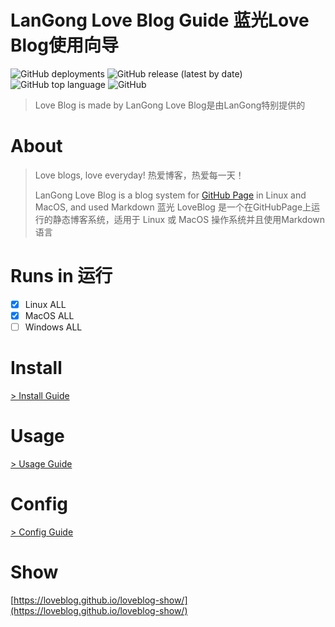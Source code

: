 # LanGong Love Blog Guide 蓝光Love Blog使用向导

![GitHub deployments](https://img.shields.io/github/deployments/langong-dev/love-blog/github-pages)  ![GitHub release (latest by date)](https://img.shields.io/github/v/release/langong-dev/love-blog)  ![GitHub top language](https://img.shields.io/github/languages/top/langong-dev/love-blog)  ![GitHub](https://img.shields.io/github/license/langong-dev/love-blog)

> Love Blog is made by LanGong
> Love Blog是由LanGong特别提供的

# About

> Love blogs, love everyday!
> 热爱博客，热爱每一天！
> 
> LanGong Love Blog is a blog system for [GitHub Page](https://pages.github.io) in Linux and MacOS, and used Markdown
> 蓝光 LoveBlog 是一个在GitHubPage上运行的静态博客系统，适用于 Linux 或 MacOS 操作系统并且使用Markdown语言

# Runs in 运行

- [x] Linux ALL
- [x] MacOS ALL
- [ ] Windows ALL

# Install

[ > Install Guide ](/install)

# Usage

[ > Usage Guide ](/use)

# Config

[ > Config Guide ](/config)

# Show

[https://loveblog.github.io/loveblog-show/](https://loveblog.github.io/loveblog-show/)

